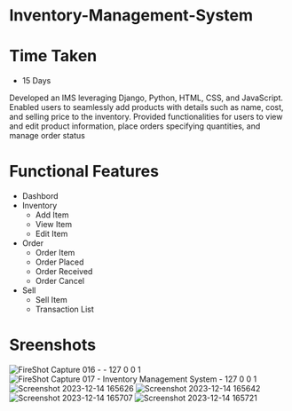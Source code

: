# Inventory-Management-System

# Time Taken
- 15 Days

Developed an IMS leveraging Django, Python, HTML, CSS, and JavaScript. Enabled users to seamlessly add products with details such as name, cost, and selling price to the inventory. Provided functionalities for users to view and edit product information, place orders specifying quantities, and manage order status

# Functional Features
- Dashbord
- Inventory
  - Add Item
  - View Item
  - Edit Item
- Order
  - Order Item
  - Order Placed
  - Order Received
  - Order Cancel
- Sell
  - Sell Item
  - Transaction List

# Sreenshots
![FireShot Capture 016 -  - 127 0 0 1](https://github.com/Mounika-Sangishetty/Inventory-Management-System/assets/127507517/dbc835df-bc5e-4afb-9449-37aa5a4ccbdf)
![FireShot Capture 017 - Inventory Management System - 127 0 0 1](https://github.com/Mounika-Sangishetty/Inventory-Management-System/assets/127507517/d7691ce5-3de0-4586-a447-105e8dc89277)
![Screenshot 2023-12-14 165626](https://github.com/Mounika-Sangishetty/Inventory-Management-System/assets/127507517/8016e314-6fd0-4c19-8537-e35ed8703faf)
![Screenshot 2023-12-14 165642](https://github.com/Mounika-Sangishetty/Inventory-Management-System/assets/127507517/a3ad0249-3c06-48b9-81d9-c71ae6cfb203)
![Screenshot 2023-12-14 165707](https://github.com/Mounika-Sangishetty/Inventory-Management-System/assets/127507517/678b4bec-3f79-4504-9bf4-0a8bf7dbf9a5)
![Screenshot 2023-12-14 165721](https://github.com/Mounika-Sangishetty/Inventory-Management-System/assets/127507517/4f116d40-8872-463d-8d32-f5c16a96d470)


